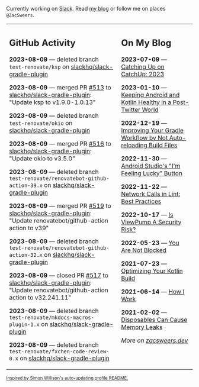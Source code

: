 Currently working on [Slack](https://slack.com/). Read [my blog](https://zacsweers.dev/) or follow me on places `@ZacSweers`.

<table><tr><td valign="top" width="60%">

## GitHub Activity
<!-- githubActivity starts -->
**2023-08-09** — deleted branch `test-renovate/ksp` on [slackhq/slack-gradle-plugin](https://github.com/slackhq/slack-gradle-plugin)

**2023-08-09** — merged PR [#513](https://github.com/slackhq/slack-gradle-plugin/pull/513) to [slackhq/slack-gradle-plugin](https://github.com/slackhq/slack-gradle-plugin): "Update ksp to v1.9.0-1.0.13"

**2023-08-09** — deleted branch `test-renovate/okio` on [slackhq/slack-gradle-plugin](https://github.com/slackhq/slack-gradle-plugin)

**2023-08-09** — merged PR [#516](https://github.com/slackhq/slack-gradle-plugin/pull/516) to [slackhq/slack-gradle-plugin](https://github.com/slackhq/slack-gradle-plugin): "Update okio to v3.5.0"

**2023-08-09** — deleted branch `test-renovate/renovatebot-github-action-39.x` on [slackhq/slack-gradle-plugin](https://github.com/slackhq/slack-gradle-plugin)

**2023-08-09** — merged PR [#519](https://github.com/slackhq/slack-gradle-plugin/pull/519) to [slackhq/slack-gradle-plugin](https://github.com/slackhq/slack-gradle-plugin): "Update renovatebot/github-action action to v39"

**2023-08-09** — deleted branch `test-renovate/renovatebot-github-action-32.x` on [slackhq/slack-gradle-plugin](https://github.com/slackhq/slack-gradle-plugin)

**2023-08-09** — closed PR [#517](https://github.com/slackhq/slack-gradle-plugin/pull/517) to [slackhq/slack-gradle-plugin](https://github.com/slackhq/slack-gradle-plugin): "Update renovatebot/github-action action to v32.241.11"

**2023-08-09** — deleted branch `test-renovate/mkdocs-macros-plugin-1.x` on [slackhq/slack-gradle-plugin](https://github.com/slackhq/slack-gradle-plugin)

**2023-08-09** — deleted branch `test-renovate/fxchen-code-review-0.x` on [slackhq/slack-gradle-plugin](https://github.com/slackhq/slack-gradle-plugin)
<!-- githubActivity ends -->
</td><td valign="top" width="40%">

## On My Blog
<!-- blog starts -->
**2023-07-09** — [Catching Up on CatchUp: 2023](https://www.zacsweers.dev/catching-up-on-catchup-2023/)

**2023-01-10** — [Keeping Android and Kotlin Healthy in a Post-Twitter World](https://www.zacsweers.dev/keeping-android-healthy/)

**2022-12-19** — [Improving Your Gradle Workflow by Not Auto-reloading Build Files](https://www.zacsweers.dev/improving-your-workflow-by-not-auto-reloading-build-files/)

**2022-11-30** — [Android Studio's "I'm Feeling Lucky" Button](https://www.zacsweers.dev/android-studios-im-feeling-lucky-button/)

**2022-11-22** — [Network Calls in Lint: Best Practices](https://www.zacsweers.dev/network-calls-in-lint-best-practices/)

**2022-10-17** — [Is ViewPump A Security Risk?](https://www.zacsweers.dev/is-viewpump-a-security-risk/)

**2022-05-23** — [You Are Not Blocked](https://www.zacsweers.dev/you-are-not-blocked/)

**2021-07-23** — [Optimizing Your Kotlin Build](https://www.zacsweers.dev/optimizing-your-kotlin-build/)

**2021-06-14** — [How I Work](https://www.zacsweers.dev/how-i-work/)

**2021-02-02** — [Disposables Can Cause Memory Leaks](https://www.zacsweers.dev/disposables-can-cause-memory-leaks/)
<!-- blog ends -->
_More on [zacsweers.dev](https://zacsweers.dev/)_
</td></tr></table>

<sub><a href="https://simonwillison.net/2020/Jul/10/self-updating-profile-readme/">Inspired by Simon Willison's auto-updating profile README.</a></sub>